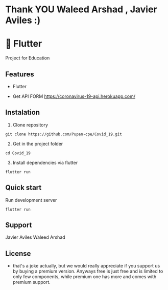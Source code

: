 # Thank YOU Waleed Arshad , Javier Aviles :)

# 🤘 Flutter

Project  for Education

## Features


* Flutter

* Get API FORM  https://coronavirus-19-api.herokuapp.com/




## Instalation 

1. Clone repository
```shell
git clone https://github.com/Pupan-cpe/Covid_19.git
```
2. Get in the project folder
```shell
cd Covid_19
```
3. Install dependencies via flutter
```shell
flutter run
```

## Quick start
Run development server
```shell
flutter run
```

## Support
Javier Aviles
Waleed Arshad




## License
* that's a joke actually, but we would really appreciate if you support us by buying a premium version. Anyways free is just free and is limited to only few components, while premium one has more and comes with premium support.
